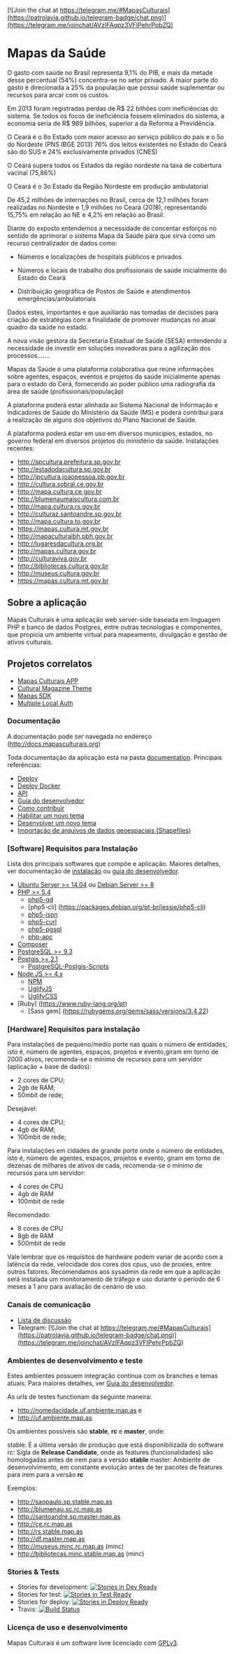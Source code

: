 [![Join the chat at https://telegram.me/#MapasCulturais](https://patrolavia.github.io/telegram-badge/chat.png)](https://telegram.me/joinchat/AVzIFAqpz3VFIPehrPpbZQ)

# Mapas da Saúde

O gasto com saúde no Brasil representa 9,1% do PIB, e mais da metade desse percentual (54%) concentra-se no setor privado.
A maior parte do gasto é direcionada a 25% da população que possui saúde suplementar ou recursos para arcar com os custos.

Em 2013 foram registradas perdas de R$ 22 bilhões com ineficiências do sistema.
Se todos os focos de ineficiência fossem eliminados do sistema, a economia seria de R$ 989 bilhões, superior a da Reforma a Previdência.

O Ceará é o 8o Estado com maior acesso ao serviço público do país e o 5o do Nordeste (PNS IBGE 2013)
76% dos leitos existentes no Estado do Ceará são do SUS e 24% exclusivamente privados (CNES)

O Ceará supera todos os Estados da região nordeste na taxa de cobertura vacinal (75,86%)

O Ceará é o 3o Estado da Região Nordeste em produção ambulatorial

De 45,2 milhões de internações no Brasil, cerca de 12,1 milhões foram realizadas no Nordeste e 1,9 milhões no Ceará (2018), representando 15,75% em relação ao NE e 4,2% em relação ao Brasil.

Diante do exposto entendemos a necessidade de concentar esforços no sentido de aprimorar o sistema Mapa da Saúde para que sirva como um recurso centralizador de dados como:

 - Números e localizações de hospitais públicos e privados

 - Números e locais de trabalho dos profissionais de saúde inicialmente do Estado do Ceará

 - Distribuição geográfica de Postos de Saúde e atendimentos emergências/ambulatoriais

Dados estes, importantes e que auxiliarão nas tomadas de decisões para criação de estratégias com a finalidade de promover mudanças no atual quadro da saúde no estado.

A nova visão gestora da Secretaria Estadual de Saúde (SESA) entendendo a necessidade de investir em soluções inovadoras para a agilização dos processos.......

Mapas da Saúde é uma plataforma colaborativa que reúne informações sobre agentes, espaços, eventos e projetos da saúde inicialmente apenas para o estado do Cerá, fornecendo ao poder público uma radiografia da área de saúde (profissionais/populaçãp) 

A plataforma poderá estar alinhada ao Sistema Nacional de Informação e Indicadores de Saúde do Ministério da Saúde (MS) e poderá contribui para a realização de alguns dos objetivos do Plano Nacional de Saúde.

A plataforma poderá estar em uso em diversos municipios, estados, no governo federal em diversos projetos do ministério da saúde. Instalações recentes: 

* http://spcultura.prefeitura.sp.gov.br
* http://estadodacultura.sp.gov.br
* http://jpcultura.joaopessoa.pb.gov.br
* http://cultura.sobral.ce.gov.br
* http://mapa.cultura.ce.gov.br
* http://blumenaumaiscultura.com.br
* http://mapa.cultura.rs.gov.br
* http://culturaz.santoandre.sp.gov.br
* http://mapa.cultura.to.gov.br
* https://mapas.cultura.mt.gov.br
* http://mapaculturalbh.pbh.gov.br
* http://lugaresdacultura.org.br
* http://mapas.cultura.gov.br
* http://culturaviva.gov.br
* http://bibliotecas.cultura.gov.br
* http://museus.cultura.gov.br
* https://mapas.cultura.mt.gov.br

## Sobre a aplicação
Mapas Culturais é uma aplicação web server-side baseada em linguagem PHP e banco de dados Postgres, entre outras tecnologias e componentes, que propicia um ambiente virtual para mapeamento, divulgação e gestão de ativos culturais. 

## Projetos correlatos

* [Mapas Culturais APP](https://github.com/hacklabr/mapasculturais-app)
* [Cultural Magazine Theme](https://github.com/hacklabr/cultural)
* [Mapas SDK](https://github.com/centroculturalsp/MapasSDK)
* [Multiple Local Auth](https://github.com/LibreCoopUruguay/MultipleLocalAuth)


### Documentação 

A documentação pode ser navegada no endereço (http://docs.mapasculturais.org)

Toda documentação da aplicação está na pasta [documentation](documentation). Principais referências: 
- [Deploy](documentation/docs/mc_deploy.md)
- [Deploy Docker](documentation/docs/mc_developer_docker_enviroment.md)
- [API](documentation/docs/mc_config_api.md)
- [Guia do desenvolvedor](documentation/docs/mc_developer_guide.md)
- [Como contribuir](documentation/docs/mc_developer_contribute.md)
- [Habilitar um novo tema](documentation/docs/mc_deploy_theme.md)
- [Desenvolver um novo tema](documentation/docs/mc_developer_theme.md)
- [Importação de arquivos de dados geoespaciais (Shapefiles)](documentation/docs/mc_deploy_shapefiles.md)

### [Software] Requisitos para Instalação
Lista dos principais softwares que compõe e aplicação. Maiores detalhes, ver documentação de [instalação](documentation/docs/mc_deploy.md) ou [guia do desenvolvedor](documentation/docs/mc_developer_guide.md). 

- [Ubuntu Server >= 14.04](http://www.ubuntu.com) ou [Debian Server >= 8](https://www.debian.org.)
- [PHP >= 5.4](http://php.net)
  - [php5-gd](http://php.net/manual/pt_BR/book.image.php)
  - [php5-cli] (https://packages.debian.org/pt-br/jessie/php5-cli)
  - [php5-json](http://php.net/manual/pt_BR/book.json.php)
  - [php5-curl](http://php.net/manual/pt_BR/book.curl.php)
  - [php5-pgsql](http://php.net/manual/pt_BR/book.pgsql.php)
  - [php-apc](http://php.net/manual/pt_BR/book.apc.php)
- [Composer](https://getcomposer.org/)
- [PostgreSQL >= 9.3](http://www.postgresql.org/)
- [Postgis >= 2.1](http://postgis.net)
  - [PostgreSQL-Postgis-Scripts](http://packages.ubuntu.com/trusty/misc/postgresql-9.3-postgis-2.1)
- [Node.JS >= 4.x](https://nodejs.org/en/)
  - [NPM](https://www.npmjs.com/)
  - [UglifyJS](https://www.npmjs.com/package/uglify-js)
  - [UglifyCSS](https://www.npmjs.com/package/gulp-uglifycss)
- [Ruby] (https://www.ruby-lang.org/pt)
  - [Sass gem] (https://rubygems.org/gems/sass/versions/3.4.22)

### [Hardware] Requisitos para instalação

Para instalações de pequeno/medio porte nas quais o número de entidades, isto é, número de agentes, espaços, projetos e evento,giram em torno de 2000 ativos, recomenda-se o mínimo de recursos para um servidor (aplicação + base de dados):

* 2 cores de CPU;
* 2gb de RAM;
* 50mbit de rede;

Desejável:

*  4 cores de CPU;
* 4gb de RAM;
* 100mbit de rede;

Para instalações em cidades de grande porte onde o número de entidades, isto é, número de agentes, espaços, projetos e evento, giram em torno de dezenas de milhares de ativos de cada, recomenda-se o mínimo de recursos para um servidor:

* 4 cores de CPU
* 4gb de RAM
* 100mbit de rede

Recomendado:
* 8 cores de CPU
* 8gb de RAM
* 500mbit de rede

Vale lembrar que os requisitos de hardware podem variar de acordo com a latência da rede, velocidade dos cores dos cpus, uso de proxies, entre outros fatores. Recomendamos aos sysadmin da rede em que a aplicação será instalada um monitoramento de tráfego e uso durante o período de 6 meses a 1 ano para avaliação de cenário de uso. 

### Canais de comunicação

* [Lista de discussão](https://groups.google.com/forum/?hl=en#!forum/mapas-culturais)
* Telegram: [![Join the chat at https://telegram.me/#MapasCulturais](https://patrolavia.github.io/telegram-badge/chat.png)](https://telegram.me/joinchat/AVzIFAqpz3VFIPehrPpbZQ)
 

### Ambientes de desenvolvimento e teste
Estes ambientes possuem integração contínua com os branches e temas atuais. Para maiores detalhes, ver [Guia do desenvolvedor](doc/developer-guide.md). 

As urls de testes functionam da seguinte maneira:

* http://nomedacidade.uf.ambiente.map.as e
* http://uf.ambiente.map.as

Os ambientes possíveis são **stable**, **rc** e **master**, onde:

stable: É a última versão de produção que está disponibilizada do software
rc: Sigla de **Release Candidate**, onde as features (funcionalidades) são homologadas antes de irem para a versão **stable**
master: Ambiente de desenvolvimento, em constante evolução antes de ter pacotes de features para irem para a versão **rc**

Exemplos:
* http://saopaulo.sp.stable.map.as
* http://blumenau.sc.rc.map.as
* http://santoandre.sp.master.map.as
* http://ce.rc.map.as
* http://rs.stable.map.as
* http://df.master.map.as
* http://museus.minc.rc.map.as (minc)
* http://bibliotecas.minc.stable.map.as (minc)

### Stories & Tests

- Stories for development: 
[![Stories in Dev Ready](https://badge.waffle.io/hacklabr/mapasculturais.png?label=status:dev-ready)](https://waffle.io/mapasculturais/mapasculturais) 
- Stories for test: 
[![Stories in Test Ready](https://badge.waffle.io/hacklabr/mapasculturais.png?label=status:test-ready)](https://waffle.io/mapasculturais/mapasculturais)
- Stories for deploy: [![Stories in Deploy Ready](https://badge.waffle.io/hacklabr/mapasculturais.png?label=status:tested)](https://waffle.io/mapasculturais/mapasculturais)
- Travis:
[![Build Status](https://secure.travis-ci.org/mapasculturais/mapasculturais.png)](http://travis-ci.org/mapasculturais/mapasculturais)

### Licença de uso e desenvolvimento

Mapas Culturais é um software livre licenciado com [GPLv3](http://gplv3.fsf.org). 

